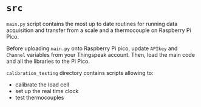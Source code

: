 # `src`

`main.py` script contains the most up to date routines for running data acquisition and transfer from a scale and a thermocouple on Raspberry Pi Pico.

Before uploading `main.py` onto Raspberry Pi pico, update `APIkey` and `Channel` variables from your Thingspeak account. Then, load the main code and all the libraries to the Pi Pico.

`calibration_testing` directory contains scripts allowing to:
- calibrate the load cell
- set up the real time clock
- test thermocouples
